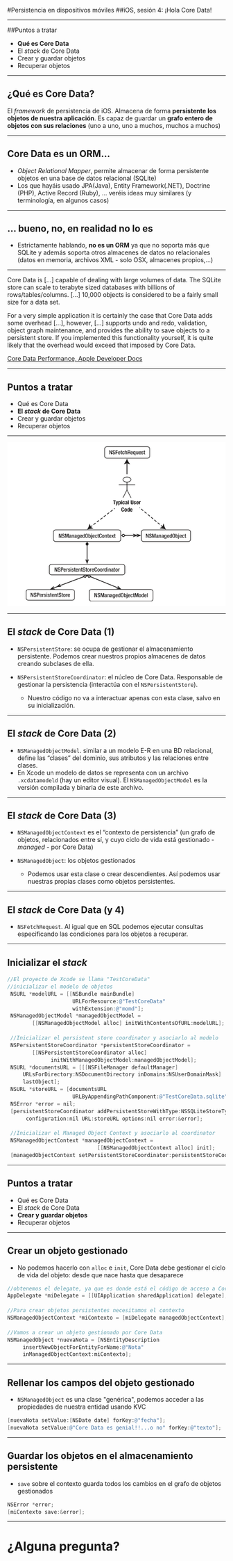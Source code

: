 
#Persistencia en dispositivos móviles
##iOS, sesión 4: ¡Hola Core Data!


---

##Puntos a tratar

- **Qué es Core Data**
- El *stack* de Core Data
- Crear y guardar objetos
- Recuperar objetos

---

## ¿Qué es Core Data?

El *framework* de persistencia de iOS. Almacena de forma **persistente los objetos de nuestra aplicación**. Es capaz de guardar un **grafo entero de objetos con sus relaciones** (uno a uno, uno a muchos, muchos a muchos) 

---

## Core Data es un ORM...

- *Object Relational Mapper*, permite almacenar de forma persistente objetos en una base de datos relacional (SQLite)
- Los que hayáis usado JPA(Java), Entity Framework(.NET), Doctrine (PHP), Active Record (Ruby), ... veréis ideas muy similares (y terminología, en algunos casos)

---

## ... bueno, no, en realidad no lo es


- Estrictamente hablando, **no es un ORM** ya que no soporta más que SQLite y además soporta otros almacenes de datos no relacionales (datos en memoria, archivos XML - solo OSX, almacenes propios,...)

---


Core Data is [...] capable of dealing with large volumes of data. The SQLite store can scale to terabyte sized databases with billions of rows/tables/columns. [...] 10,000 objects is considered to be a fairly small size for a data set.

For a very simple application it is certainly the case that Core Data adds some overhead [...], however, [...] supports undo and redo, validation, object graph maintenance, and provides the ability to save objects to a persistent store. If you implemented this functionality yourself, it is quite likely that the overhead would exceed that imposed by Core Data.

[Core Data Performance, Apple Developer Docs](https://developer.apple.com/library/ios/documentation/Cocoa/Conceptual/CoreData/Articles/cdPerformance.html)

---

## Puntos a tratar

- Qué es Core Data
- **El *stack* de Core Data**
- Crear y guardar objetos
- Recuperar objetos


---

![](img/diagrama_core_data.png)

---

## El *stack* de Core Data (1)

- `NSPersistentStore`: se ocupa de gestionar el almacenamiento persistente. Podemos crear nuestros propios almacenes de datos creando subclases de ella.

- `NSPersistentStoreCoordinator`: el núcleo de Core Data. Responsable de gestionar la persistencia (interactúa con el `NSPersistentStore`). 
  + Nuestro código no va a interactuar apenas con esta clase, salvo en su inicialización.

---

## El *stack* de Core Data (2)

- `NSManagedObjectModel`. similar a un modelo E-R en una BD relacional, define las “clases” del dominio, sus atributos y las relaciones entre clases. 
- En Xcode un modelo de datos se representa con un archivo `.xcdatamodeld` (hay un editor visual). El `NSManagedObjectModel` es la versión compilada y binaria de este archivo.


---

## El *stack* de Core Data (3)

- `NSManagedObjectContext`  es el “contexto de persistencia” (un grafo de objetos, relacionados entre sí, y cuyo ciclo de vida está gestionado - *managed* - por Core Data)

- `NSManagedObject`: los objetos gestionados
  - Podemos usar esta clase o crear descendientes. Así podemos usar nuestras propias clases como objetos persistentes.


---

## El *stack* de Core Data (y 4)

- `NSFetchRequest`. Al igual que en SQL podemos ejecutar consultas especificando las condiciones para los objetos a recuperar.



---

## Inicializar el *stack*

```objectivec
//El proyecto de Xcode se llama "TestCoreData"  
//inicializar el modelo de objetos
 NSURL *modelURL = [[NSBundle mainBundle] 
                     URLForResource:@"TestCoreData"
                     withExtension:@"momd"];
 NSManagedObjectModel *managedObjectModel = 
        [[NSManagedObjectModel alloc] initWithContentsOfURL:modelURL];
     
 //Inicializar el persistent store coordinator y asociarlo al modelo
 NSPersistentStoreCoordinator *persistentStoreCoordinator = 
        [[NSPersistentStoreCoordinator alloc] 
              initWithManagedObjectModel:managedObjectModel];
 NSURL *documentsURL = [[[NSFileManager defaultManager] 
     URLsForDirectory:NSDocumentDirectory inDomains:NSUserDomainMask] 
     lastObject];
 NSURL *storeURL = [documentsURL 
                     URLByAppendingPathComponent:@"TestCoreData.sqlite"];
 NSError *error = nil;
 [persistentStoreCoordinator addPersistentStoreWithType:NSSQLiteStoreType 
      configuration:nil URL:storeURL options:nil error:&error];
     
 //Inicializar el Managed Object Context y asociarlo al coordinator
 NSManagedObjectContext *managedObjectContext = 
                             [[NSManagedObjectContext alloc] init];
 [managedObjectContext setPersistentStoreCoordinator:persistentStoreCoordinator];
```

---

## Puntos a tratar

- Qué es Core Data
- El *stack* de Core Data
- **Crear y guardar objetos**
- Recuperar objetos


---

## Crear un objeto gestionado

- No podemos hacerlo con `alloc` e `init`, Core Data debe gestionar el ciclo de vida del objeto: desde que nace hasta que desaparece

```objectivec
//obtenemos el delegate, ya que es donde está el código de acceso a Core Data
AppDelegate *miDelegate = [[UIApplication sharedApplication] delegate];

//Para crear objetos persistentes necesitamos el contexto
NSManagedObjectContext *miContexto = [miDelegate managedObjectContext];

//Vamos a crear un objeto gestionado por Core Data
NSManagedObject *nuevaNota = [NSEntityDescription 
     insertNewObjectForEntityForName:@"Nota" 
     inManagedObjectContext:miContexto];
```

---

## Rellenar los campos del objeto gestionado


- `NSManagedObject` es una clase "genérica", podemos acceder a las propiedades de nuestra entidad usando KVC

```objectivec
[nuevaNota setValue:[NSDate date] forKey:@"fecha"];
[nuevaNota setValue:@"Core Data es genial!!...o no" forKey:@"texto"];
```

---

## Guardar los objetos en el almacenamiento persistente

- `save` sobre el contexto guarda todos los cambios en el grafo de objetos gestionados

```objectivec
NSError *error;
[miContexto save:&error];
```

---

# ¿Alguna pregunta?